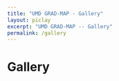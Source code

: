 ```yaml
---
title: "UMD GRAD-MAP - Gallery"
layout: piclay
excerpt: "UMD GRAD-MAP -- Gallery"
permalink: /gallery
---
```


# Gallery

